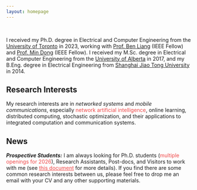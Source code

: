 ```yaml
---
layout: homepage
---
```


<br>

I received my Ph.D. degree in Electrical and Computer Engineering from the [University of Toronto](https://www.utoronto.ca) in 2023, working with [Prof. Ben Liang](https://www.comm.utoronto.ca/~liang/) (IEEE Fellow) and [Prof. Min Dong](https://sites.google.com/ontariotechu.net/dong) (IEEE Fellow). I received my M.Sc. degree in Electrical and Computer Engineering from the [University of Alberta](https://www.ualberta.ca/en/index.html) in 2017, and my B.Eng. degree in Electrical Engineering from [Shanghai Jiao Tong University](https://en.sjtu.edu.cn/) in 2014. 

## Research Interests
My research interests are in <i>networked systems</i> and <i>mobile communications</i>, especially <span style="color:#EF4848">network artificial intelligence</span>, online learning, distributed computing, stochastic optimization, and their applications to integrated computation and communication systems.

## News
<strong><i>Prospective Students:</i></strong> I am always looking for Ph.D. students (<span style="color:#EF4848">multiple openings for 2026</span>), Research Assistants, Post-docs, and Visitors to work with me (see [<span style="color:#EF4848"><u>this document</u></span>](https://www.juncheng-wang.com/_files/ugd/0e2dc7_137b83f6af2149b2918375fcf71197b7.pdf) for more details). If you find there are some common research interests between us, please feel free to drop me an email with your CV and any other supporting materials.

